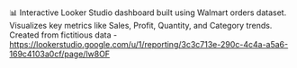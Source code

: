 📊 Interactive Looker Studio dashboard built using Walmart orders dataset. Visualizes key metrics like Sales, Profit, Quantity, and Category trends. Created from fictitious data - https://lookerstudio.google.com/u/1/reporting/3c3c713e-290c-4c4a-a5a6-169c4103a0cf/page/lw8OF
